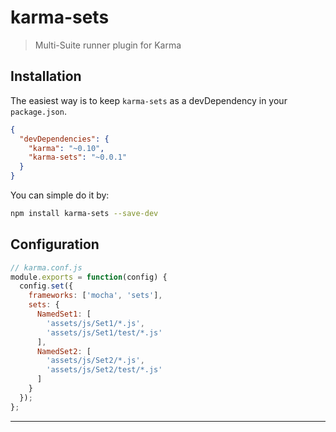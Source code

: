 # karma-sets
> Multi-Suite runner plugin for Karma

## Installation

The easiest way is to keep `karma-sets` as a devDependency in your `package.json`.
```json
{
  "devDependencies": {
    "karma": "~0.10",
    "karma-sets": "~0.0.1"
  }
}
```

You can simple do it by:
```bash
npm install karma-sets --save-dev
```

## Configuration
```js
// karma.conf.js
module.exports = function(config) {
  config.set({
    frameworks: ['mocha', 'sets'],
    sets: {
      NamedSet1: [
        'assets/js/Set1/*.js',
        'assets/js/Set1/test/*.js'
      ],
      NamedSet2: [
        'assets/js/Set2/*.js',
        'assets/js/Set2/test/*.js'
      ]
    }
  });
};
```

----
